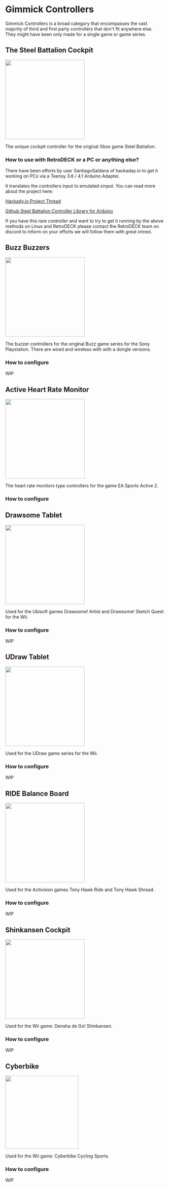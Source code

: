 # Gimmick Controllers

Gimmick Controllers is a broad category that encompasses the vast majority of third and first party controllers that don't fit anywhere else. <br>
They might have been only made for a single game or game series.

## The Steel Battalion Cockpit

<img src="../../wiki_images/controllers/steel-battalion.png" width="250">

The unique cockpit controller for the original Xbox game Steel Battalion.

### How to use with RetroDECK or a PC or anything else?

There have been efforts by user SantiagoSaldana of hackaday.io to get it working on PCs via a Teensy 3.6 / 4.1 Arduino Adapter.

It translates the controllers input to emulated xinput. You can read more about the project here:

[Hackady.io Project Thread](https://hackaday.io/project/182810-steel-battalion-controller-teensy-adapter)

[Github Steel Battalion Controller Library for Arduino](https://github.com/SantiagoSaldana/SBC)

If you have this rare controller and want to try to get it running by the above methods on Linux and RetroDECK please contact the RetroDECK team on discord to inform on your efforts we will follow them with great intrest.


## Buzz Buzzers

<img src="../../wiki_images/controllers/buzz-buzzers.png" width="250">

The buzzer controllers for the original Buzz game series for the Sony Playstation. There are wired and wireless with with a dongle versions.

### How to configure

WIP

## Active Heart Rate Monitor

<img src="../../wiki_images/controllers/ea-sports-active2.png" width="250">

The heart rate monitors type controllers for the game EA Sports Active 2.

### How to configure

## Drawsome Tablet

<img src="../../wiki_images/controllers/drawsome-tablet.png" width="250">

Used for the Ubisoft games Drawsome! Artist and Drawsome! Sketch Quest for the Wii.

### How to configure

WIP

## UDraw Tablet

<img src="../../wiki_images/controllers/udraw-tablet.png" width="250">

Used for the UDraw game series for the Wii.

### How to configure

WIP


## RIDE Balance Board

<img src="../../wiki_images/controllers/ride-controller.png" width="250">

Used for the Activision games Tony Hawk Ride and Tony Hawk Shread.

### How to configure

WIP

## Shinkansen Cockpit

<img src="../../wiki_images/controllers/shinkansen-controller.png" width="250">

Used for the Wii game: Densha de Go! Shinkansen.

### How to configure

WIP

## Cyberbike

<img src="../../wiki_images/controllers/cyberbike-controller.png" width="230">

Used for the Wii game: Cyberbike Cycling Sports.

### How to configure

WIP
